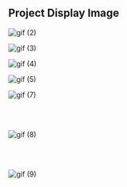 ## Project Display Image


![gif (2)](https://user-images.githubusercontent.com/61032852/177663631-30a0fa0f-ec1a-43dd-9ad5-cdb1a394f9c7.gif)



![gif (3)](https://user-images.githubusercontent.com/61032852/177663518-cfe50c38-28cf-4fa7-9f4b-583946150897.gif)



![gif (4)](https://user-images.githubusercontent.com/61032852/177665067-9d809921-2188-441d-acc9-547f99c9f13f.gif)


![gif (5)](https://user-images.githubusercontent.com/61032852/177666558-df8bb0f0-8fdf-437a-a21e-f04b94032bed.gif)


![gif (7)](https://user-images.githubusercontent.com/61032852/177667673-88c2bf8d-f764-4e33-ad98-1e88cfcf7726.gif)


<br> <br/>

![gif (8)](https://user-images.githubusercontent.com/61032852/177668373-9b68c2e3-a6e6-4afc-b684-af60a2855d5a.gif)

<br> <br/>

![gif (9)](https://user-images.githubusercontent.com/61032852/177670423-1b0561c1-318f-4423-b8e7-6a9a04bbd02c.gif)

